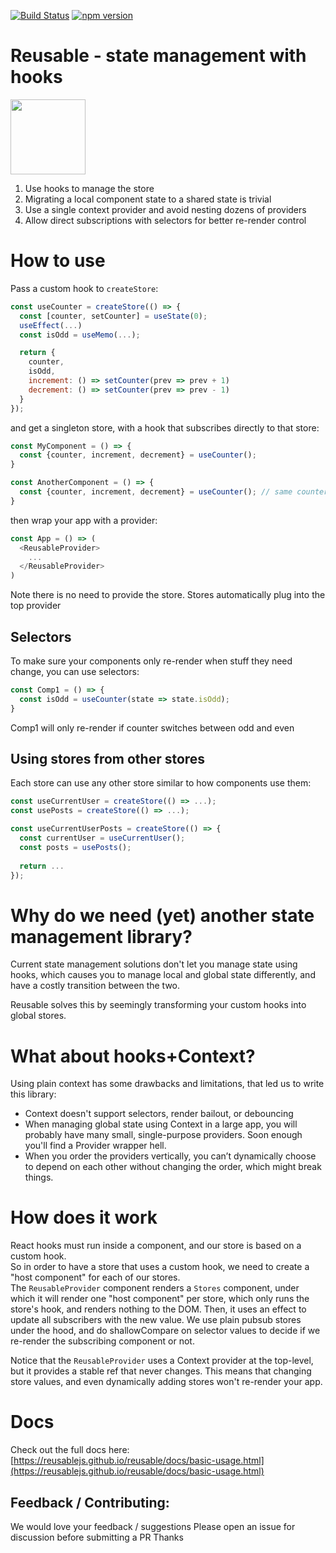 [![Build Status](https://circleci.com/gh/reusablejs/reusable.svg?style=svg)](https://circleci.com/gh/reusablejs/reusable)
[![npm version](https://badge.fury.io/js/reusable.svg)](https://badge.fury.io/js/reusable)

# Reusable - state management with hooks
<img src="https://github.com/reusablejs/reusable/blob/master/website/static/img/reusable.png?raw=true" width="120"/>

1. Use hooks to manage the store
2. Migrating a local component state to a shared state is trivial
3. Use a single context provider and avoid nesting dozens of providers
4. Allow direct subscriptions with selectors for better re-render control


# How to use
Pass a custom hook to `createStore`:

```javascript
const useCounter = createStore(() => {
  const [counter, setCounter] = useState(0);
  useEffect(...)
  const isOdd = useMemo(...);

  return {
    counter,
    isOdd,
    increment: () => setCounter(prev => prev + 1)
    decrement: () => setCounter(prev => prev - 1)
  }
});
```

and get a singleton store, with a hook that subscribes directly to that store:
```javascript
const MyComponent = () => {
  const {counter, increment, decrement} = useCounter();
}

const AnotherComponent = () => {
  const {counter, increment, decrement} = useCounter(); // same counter
}
```

then wrap your app with a provider:
```javascript
const App = () => (
  <ReusableProvider>
    ...
  </ReusableProvider>
)
```

Note there is no need to provide the store. Stores automatically plug into the top provider

## Selectors
To make sure your components only re-render when stuff they need change, you can use selectors:  

```javascript
const Comp1 = () => {
  const isOdd = useCounter(state => state.isOdd);
}
```
Comp1 will only re-render if counter switches between odd and even


## Using stores from other stores
Each store can use any other store similar to how components use them:
```javascript
const useCurrentUser = createStore(() => ...);
const usePosts = createStore(() => ...);

const useCurrentUserPosts = createStore(() => {
  const currentUser = useCurrentUser();
  const posts = usePosts();
  
  return ...
});
```

# Why do we need (yet) another state management library?
Current state management solutions don't let you manage state using hooks, which causes you to manage local and global state differently, and have a costly transition between the two.

Reusable solves this by seemingly transforming your custom hooks into global stores.

# What about hooks+Context?
Using plain context has some drawbacks and limitations, that led us to write this library:
- Context doesn't support selectors, render bailout, or debouncing
- When managing global state using Context in a large app, you will probably have many small, single-purpose providers. Soon enough you'll find a Provider wrapper hell.
- When you order the providers vertically, you can’t dynamically choose to depend on each other without changing the order, which might break things.

# How does it work
React hooks must run inside a component, and our store is based on a custom hook.  
So in order to have a store that uses a custom hook, we need to create a "host component" for each of our stores.  
The `ReusableProvider` component renders a `Stores` component, under which it will render one "host component" per store, which only runs the store's hook, and renders nothing to the DOM. Then, it uses an effect to update all subscribers with the new value. 
We use plain pubsub stores under the hood, and do shallowCompare on selector values to decide if we re-render the subscribing component or not.

Notice that the `ReusableProvider` uses a Context provider at the top-level, but it provides a stable ref that never changes. This means that changing store values, and even dynamically adding stores won't re-render your app.

# Docs
Check out the full docs here:
[https://reusablejs.github.io/reusable/docs/basic-usage.html](https://reusablejs.github.io/reusable/docs/basic-usage.html)


## Feedback / Contributing:
We would love your feedback / suggestions
Please open an issue for discussion before submitting a PR
Thanks
